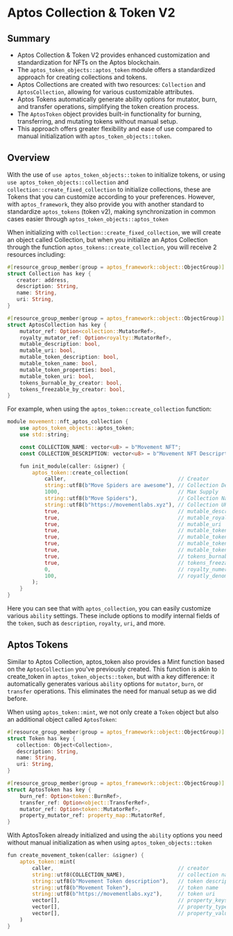 # Aptos Collection & Token V2

## Summary

- Aptos Collection & Token V2 provides enhanced customization and standardization for NFTs on the Aptos blockchain.
- The `aptos_token_objects::aptos_token` module offers a standardized approach for creating collections and tokens.
- Aptos Collections are created with two resources: `Collection` and `AptosCollection`, allowing for various customizable attributes.
- Aptos Tokens automatically generate ability options for mutator, burn, and transfer operations, simplifying the token creation process.
- The `AptosToken` object provides built-in functionality for burning, transferring, and mutating tokens without manual setup.
- This approach offers greater flexibility and ease of use compared to manual initialization with `aptos_token_objects::token`.

## Overview

With the use of `use aptos_token_objects::token` to initialize tokens, or using `use aptos_token_objects::collection` and `collection::create_fixed_collection` to initialize collections, these are Tokens that you can customize according to your preferences. However, with `aptos_framework`, they also provide you with another standard to standardize `aptos_tokens` (token v2), making synchronization in common cases easier through `aptos_token_objects::aptos_token`

When initializing with `collection::create_fixed_collection`, we will create an object called Collection, but when you initialize an Aptos Collection through the function `aptos_tokens::create_collection`, you will receive 2 resources including:

```rust
#[resource_group_member(group = aptos_framework::object::ObjectGroup)]
struct Collection has key {
   creator: address,
   description: String,
   name: String,
   uri: String,
}

#[resource_group_member(group = aptos_framework::object::ObjectGroup)]
struct AptosCollection has key {
    mutator_ref: Option<collection::MutatorRef>,
    royalty_mutator_ref: Option<royalty::MutatorRef>,
    mutable_description: bool,
    mutable_uri: bool,
    mutable_token_description: bool,
    mutable_token_name: bool,
    mutable_token_properties: bool,
    mutable_token_uri: bool,
    tokens_burnable_by_creator: bool,
    tokens_freezable_by_creator: bool,
}
```

For example, when using the `aptos_token::create_collection` function:

```rust
module movement::nft_aptos_collection {
    use aptos_token_objects::aptos_token;
    use std::string;

    const COLLECTION_NAME: vector<u8> = b"Movement NFT";
    const COLLECTION_DESCRIPTION: vector<u8> = b"Movement NFT Descriprtion";

    fun init_module(caller: &signer) {
        aptos_token::create_collection(
            caller,                                    // Creator
            string::utf8(b"Move Spiders are awesome"), // Collection Description
            1000,                                      // Max Supply
            string::utf8(b"Move Spiders"),             // Collection Name
            string::utf8(b"https://movementlabs.xyz"), // Collection URI
            true,                                      // mutable_description
            true,                                      // mutable_royalty
            true,                                      // mutable_uri
            true,                                      // mutable_token_description
            true,                                      // mutable_token_name
            true,                                      // mutable_token_properties
            true,                                      // mutable_token_uri
            true,                                      // tokens_burnable_by_creator
            true,                                      // tokens_freezable_by_creator
            0,                                         // royalty_numerator
            100,                                       // royatly_denominator
        );
    }
}
```

Here you can see that with `aptos_collection`, you can easily customize various `ability` settings. These include options to modify internal fields of the `token`, such as `description`, `royalty`, `uri`, and more.

## Aptos Tokens

Similar to Aptos Collection, aptos_token also provides a Mint function based on the `AptosCollection` you've previously created. This function is akin to create_token in `aptos_token_objects::token`, but with a key difference: it automatically generates various `ability` options for `mutator`, `burn`, or `transfer` operations. This eliminates the need for manual setup as we did before.

When using `aptos_token::mint`, we not only create a `Token` object but also an additional object called `AptosToken`:

```rust
#[resource_group_member(group = aptos_framework::object::ObjectGroup)]
struct Token has key {
   collection: Object<Collection>,
   description: String,
   name: String,
   uri: String,
}

#[resource_group_member(group = aptos_framework::object::ObjectGroup)]
struct AptosToken has key {
    burn_ref: Option<token::BurnRef>,
    transfer_ref: Option<object::TransferRef>,
    mutator_ref: Option<token::MutatorRef>,
    property_mutator_ref: property_map::MutatorRef,
}
```

With AptosToken already initialized and using the `ability` options you need without manual initialization as when using `aptos_token_objects::token`

```rust
fun create_movement_token(caller: &signer) {
    aptos_token::mint(
        caller,                                        // creator
        string::utf8(COLLECTION_NAME),                 // collection name
        string::utf8(b"Movement Token description"),   // token description
        string::utf8(b"Movement Token"),               // token name
        string::utf8(b"https://movementlabs.xyz"),     // token uri
        vector[],                                      // property_keys
        vector[],                                      // property_types
        vector[],                                      // property_values
    )
}
```